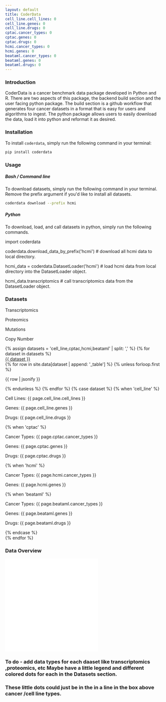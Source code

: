 ```yaml
---
layout: default
title: CoderData
cell_line.cell_lines: 0
cell_line.genes: 0
cell_line.drugs: 0
cptac.cancer_types: 0
cptac.genes: 0
cptac.drugs: 0
hcmi.cancer_types: 0
hcmi.genes: 0
beataml.cancer_types: 0
beataml.genes: 0
beataml.drugs: 0
---
```


<link rel="stylesheet" href="assets/css/style.css">

<!-- # Cancer Omics and Drug Experiment Response Data (`coderdata`) Python Package -->

### Introduction
CoderData is a cancer benchmark data package developed in Python and R. 
There are two aspects of this package, the backend build section and the user facing python package.
The build section is a github workflow that generates four cancer datasets in a format that is easy for users and algorithms to ingest. 
The python package allows users to easily download the data, load it into python and reformat it as desired.

### Installation
To install `coderdata`, simply run the following command in your terminal:

```bash
pip install coderdata
```

### Usage
##### Bash / Command line
To download datasets, simply run the following command in your terminal. Remove the prefix argument if you'd like to install all datasets.

```bash
coderdata download --prefix hcmi
```

##### Python
To download, load, and call datasets in python, simply run the following commands. 
<!-- 
```python
import coderdata
coderdata.download_data_by_prefix('hcmi') # download all hcmi data to local directory.
hcmi_data = coderdata.DatasetLoader('hcmi') # load hcmi data from local directory into the DatasetLoader object.
hcmi_data.transcriptomics # call transcriptomics data from the DatasetLoader object.
``` -->
<div class="code-box">
    <p>import coderdata</p>
    <p>coderdata.download_data_by_prefix('hcmi') # download all hcmi data to local directory.</p>
    <p>hcmi_data = coderdata.DatasetLoader('hcmi') # load hcmi data from local directory into the DatasetLoader object.</p>
    <p>hcmi_data.transcriptomics # call transcriptomics data from the DatasetLoader object.</p>
</div>


### Datasets

<div class="legend">
    <p>Transcriptomics<span class="dot dot_transcriptomics"></span></p>
    <p>Proteomics<span class="dot dot_proteomics"></span></p>
    <p>Mutations<span class="dot dot_mutations"></span></p>
    <p>Copy Number<span class="dot dot_copy_number"></span></p>
</div>

<div class="dataset-section">
    {% assign datasets = 'cell_line,cptac,hcmi,beataml' | split: ',' %}
    {% for dataset in datasets %}
    <div class="dataset-container">
        <a href="datasets/{{ dataset }}" class="dataset-link">{{ dataset }}</a>
        <div class="dataset-blurb">
            {% for row in site.data[dataset | append: '_table'] %}
            {% unless forloop.first %} 
                <span class="dot dot_{{ row[0] | downcase }}"></span> 
                <p>{{ row | jsonify }}</p>
            {% endunless %}
            {% endfor %}
            {% case dataset %}
            {% when 'cell_line' %}
                <p>Cell Lines: {{ page.cell_line.cell_lines }} </p>
                <p>Genes: {{ page.cell_line.genes }} </p>
                <p>Drugs: {{ page.cell_line.drugs }} </p>
            {% when 'cptac' %}
                <p>Cancer Types: {{ page.cptac.cancer_types }} </p>
                <p>Genes: {{ page.cptac.genes }} </p>
                <p>Drugs: {{ page.cptac.drugs }} </p>
            {% when 'hcmi' %}
                <p>Cancer Types: {{ page.hcmi.cancer_types }} </p>
                <p>Genes: {{ page.hcmi.genes }} </p>
            {% when 'beataml' %}
                <p>Cancer Types: {{ page.beataml.cancer_types }}</p>
                <p>Genes: {{ page.beataml.genes }}</p>
                <p>Drugs: {{ page.beataml.drugs }}</p>
            {% endcase %}
        </div>
    </div>
    {% endfor %}

</div>


<!-- 
<div class="dataset-section">

    <div class="dataset-container">
        <a href="datasets/cell-line" class="dataset-link">Cell Line</a>
        <div class="dataset-blurb">
            <p>Cell Lines: </p>
            <p>Genes: </p>
            <p>Drugs: </p>
        </div>
    </div>

    <div class="dataset-container">
        <a href="datasets/cptac" class="dataset-link">CPTAC</a>
        <div class="dataset-blurb">
            <p>Cancer Types: </p>
            <p>Genes: </p>
            <p>Drugs: </p>
        </div>
    </div>

    <div class="dataset-container">
        <a href="datasets/hcmi" class="dataset-link">HCMI</a>
        <div class="dataset-blurb">
            <p>Cancer Types: </p>
            <p>Genes: </p>
            <p>Drugs: </p>
        </div>
    </div>

    <div class="dataset-container">
        <a href="datasets/beataml" class="dataset-link">BeatAML</a>
        <div class="dataset-blurb">
            <p>Cancer Types: </p>
            <p>Genes: </p>
        </div>
    </div>

</div> -->

### Data Overview

<div class="flex-container"> 
    <div class="flex-item">
        <embed src="{{ 'assets/stats/Fig0_Overview.pdf' | relative_url }}" type="application/pdf" />
    </div>
    <div class="flex-item">
        <embed src="{{ 'assets/stats/Fig5_Sample_Summary.pdf' | relative_url }}" type="application/pdf" />
    </div>
</div>



### To do - add data types for each daaset like transcriptomics ,proteomics, etc Maybe have a little legend and different colored dots for each in the Datasets section.
### These little dots could just be in the in a line in the box above cancer /cell line types.